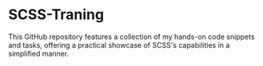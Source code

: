 # SCSS-Traning

This GitHub repository features a collection of my hands-on code snippets and tasks, offering a practical showcase of SCSS's capabilities in a simplified manner.

